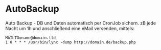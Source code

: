 # AutoBackup
Auto Backup - DB und Daten automatisch per CronJob sichern.
zB jede Nacht um 1h und anschließend eine eMail versenden, mittels:

    MAILTO=name@domain.tld
    1 0 * * * /usr/bin/lynx -dump http://domain.de/backup.php
